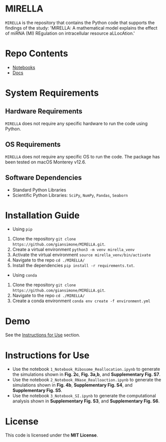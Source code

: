 # MIRELLA
`MIRELLA` is the repository that contains the Python code that supports the findings of the study: 'MIRELLA:  A mathematical model explains the effect of miRNA (MI) REgulation on intracellular resource aLLocAtion.'

# Repo Contents 
+ [Notebooks](./notebooks/)
+ [Docs](./docs/)

# System Requirements
## Hardware Requirements
`MIRELLA` does not require any specific hardware to run the code using Python.

## OS Requirements
`MIRELLA` does not require any specific OS to run the code. The package has been tested on macOS Monterey v12.6.

## Software Dependencies
+ Standard Python Libraries
+ Scientific Python Libraries: `SciPy`, `NumPy`, `Pandas`, `Seaborn`


# Installation Guide

+ Using `pip`
1. Clone the repository  `git clone https://github.com/giansimone/MIRELLA.git`.
2. Create a virtual environment `python3 -m venv mirella_venv`
3. Activate the virtual environment `source mirella_venv/bin/activate`
4. Navigate to the repo `cd ./MIRELLA/`
5. Install the dependencies `pip install -r requirements.txt`.

+ Using `conda`
1. Clone the repository  `git clone https://github.com/giansimone/MIRELLA.git`.
2. Navigate to the repo `cd ./MIRELLA/`
3. Create a conda environment `conda env create -f environment.yml`

# Demo
See the [Instructions for Use](#instructions-for-use) section.

# Instructions for Use

+ Use the notebook `1_Notebook_Ribosome_Reallocation.ipynb` to generate the simulations shown in **Fig. 2c**, **Fig. 3a,b**, and **Supplementary Fig. S7**.
+ Use the notebook `2_Notebook_RNase_Realloaction.ipynb` to generate the simulations shown in **Fig. 4b**, **Supplementary Fig. S4**, and **Supplementary Fig. S5**.
+ Use the notebook `3_Notebook_SI.ipynb` to generate the computational analysis shown in **Supplementary Fig. S3**, and **Supplementary Fig. S6**.

# License
This code is licensed under the **MIT License**.
